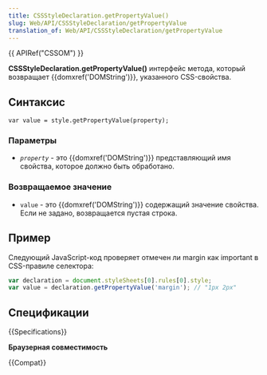 ```yaml
---
title: CSSStyleDeclaration.getPropertyValue()
slug: Web/API/CSSStyleDeclaration/getPropertyValue
translation_of: Web/API/CSSStyleDeclaration/getPropertyValue
---
```

{{ APIRef("CSSOM") }}

**CSSStyleDeclaration.getPropertyValue()** интерфейс метода, который возвращает {{domxref('DOMString')}}, указанного CSS-свойства.

## Синтаксис

```
var value = style.getPropertyValue(property);
```

### Параметры

- _`property`_ - это {{domxref('DOMString')}} представляющий имя свойства, которое должно быть обработано.

### Возвращаемое значение

- `value` - это {{domxref('DOMString')}} содержащий значение свойства. Если не задано, возвращается пустая строка.

## Пример

Следующий JavaScript-код проверяет отмечен ли margin как important в CSS-правиле селектора:

```js
var declaration = document.styleSheets[0].rules[0].style;
var value = declaration.getPropertyValue('margin'); // "1px 2px"
```

## Спецификации

{{Specifications}}

**Браузерная совместимость**

{{Compat}}
